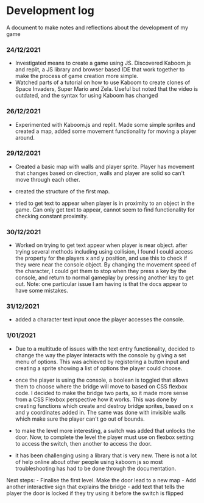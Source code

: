 # Development log
A document to make notes and reflections about the development of my game

### 24/12/2021
 - Investigated means to create a game using JS. Discovered Kaboom.js and replit, a JS library and browser based IDE that work together to make 
    the process of game creation more simple.
 - Watched parts of a tutorial on how to use Kaboom to create clones of Space Invaders, Super Mario and Zela. Useful but noted that the video is outdated,
   and the syntax for using Kaboom has changed
   
### 26/12/2021
 - Experimented with Kaboom.js and replit. Made some simple sprites and created a map, added some movement functionality for moving a player around.

### 29/12/2021

 - Created a basic map with walls and player sprite. Player has movement that changes based on direction, walls and player are solid so can't move through each other. 

 - created the structure of the first map.

 - tried to get text to appear when player is in proximity to an object in the game. Can only get text to appear, cannot seem to find functionality for checking constant proximity. 

 ### 30/12/2021

 - Worked on trying to get text appear when player is near object. after trying several methods including using collision, I found I could access the property for the players x and y position, and use this to check if they were near the console object. By changing the movement speed of the character, I could get them to stop when they press a key by the console, and return to normal gameplay by pressing another key to get out. Note: one particular issue I am having is that the docs appear to have some mistakes.

  ### 31/12/2021
  - added a character text input once the player accesses the console.

  ### 1/01/2021
   - Due to a multitude of issues with the text entry functionality, decided to change the way the player interacts with the console by giving a set menu of options. This was achieved by registering a button input and creating a sprite showing a list of options the player could choose.

   - once the player is using the console, a boolean is toggled that allows them to choose where the bridge will move to based on CSS flexbox code. I decided to make the bridge two parts, so it made more sense from a CSS Flexbox perspective how it works. This was done by creating functions which create and destroy bridge sprites, based on x and y coordinates added in. The same was done with invisible walls which make sure the player can't go out of bounds.

   - to make the level more interesting, a switch was added that unlocks the door. Now, to complete the level the player must use on flexbox setting to access the switch, then another to access the door. 

   - it has been challenging using a library that is very new. There is not a lot of help online about other people using kaboom js so most troubleshooting has had to be done through the documentation.

   Next steps:
    - Finalise the first level. Make the door lead to a new map
    - Add another interactive sign that explains the bridge
    - add text that tells the player the door is locked if they try using it before the switch is flipped


